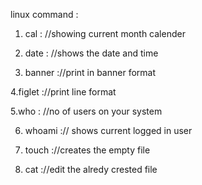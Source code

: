 linux command :

1. cal : //showing current month calender

2. date : //shows the date and time

3. banner ://print in banner format

4.figlet ://print line format

5.who : //no of users on your system

6. whoami :// shows current logged in user

7. touch ://creates the empty file

8. cat ://edit the alredy crested file
